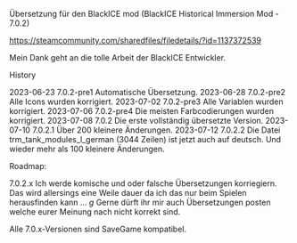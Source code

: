 Übersetzung für den BlackICE mod (BlackICE Historical Immersion Mod - 7.0.2)

https://steamcommunity.com/sharedfiles/filedetails/?id=1137372539

Mein Dank geht an die tolle Arbeit der BlackICE Entwickler.

History

2023-06-23 		7.0.2-pre1		Automatische Übersetzung.
2023-06-28		7.0.2-pre2		Alle Icons wurden korrigiert.
2023-07-02 		7.0.2-pre3 		Alle Variablen wurden korrigiert.
2023-07-06 		7.0.2-pre4 		Die meisten Farbcodierungen wurden korrigiert.
2023-07-08		7.0.2			Die erste vollständig übersetzte Version.
2023-07-10		7.0.2.1 		Über 200 kleinere Änderungen.
2023-07-12		7.0.2.2			Die Datei trm_tank_modules_l_german (3044 Zeilen) ist jetzt auch auf deutsch.
								Und wieder mehr als 100 kleinere Änderungen.

Roadmap:

7.0.2.x			Ich werde komische und oder falsche Übersetzungen korriegiern.
				Das wird allersings eine Weile dauer da ich das nur beim Spielen herausfinden kann ... *g*
				Gerne dürft ihr mir auch Übersetzungen posten welche eurer Meinung nach nicht korrekt sind.

Alle 7.0.x-Versionen sind SaveGame kompatibel.